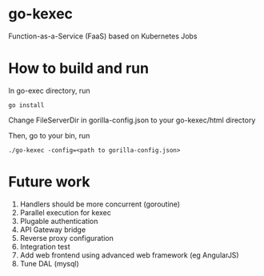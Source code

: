 # go-kexec
Function-as-a-Service (FaaS) based on Kubernetes Jobs

# How to build and run
In go-exec directory, run
```
go install
```

Change FileServerDir in gorilla-config.json to your go-kexec/html directory

Then, go to your bin, run
```
./go-kexec -config=<path to gorilla-config.json>
```

# Future work
1. Handlers should be more concurrent (goroutine)
2. Parallel execution for kexec
3. Plugable authentication
4. API Gateway bridge
5. Reverse proxy configuration
6. Integration test
7. Add web frontend using advanced web framework (eg AngularJS)
8. Tune DAL (mysql)
